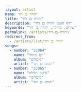 ```yaml
---
layout: artist
name: יהודה בן דוד
title: "יהודה בן דוד"
description: "דף האמן יהודה בן דוד"
keywords: "שירים, מוזיקה, יהודה בן דוד"
permalink: /artists/יהודה-בן-דוד/
redirect_from:
  - /artists/list/יהודה בן דוד
songs:
  - number: "33064"
    name: "יום מיוחד"
    album: "סינגלים"
    artist: "יהודה בן דוד"
  - number: "33065"
    name: "נרקוד הלילה"
    album: "סינגלים"
    artist: "יהודה בן דוד"
---
```

